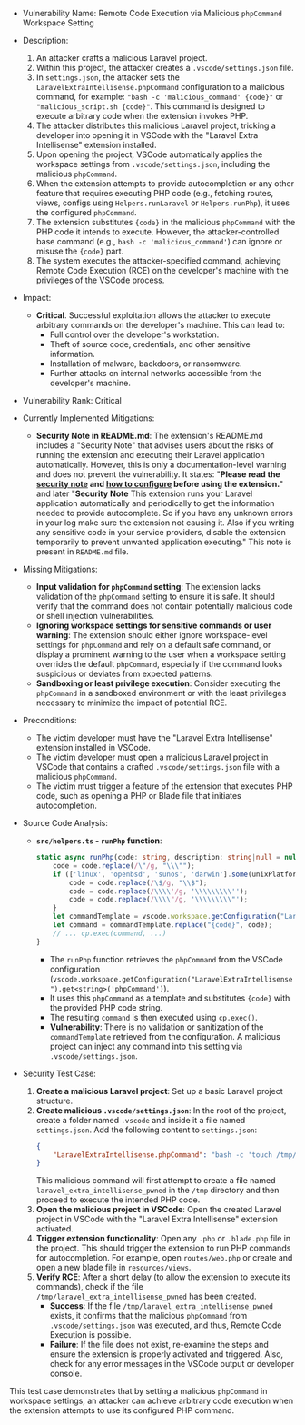 - Vulnerability Name: Remote Code Execution via Malicious `phpCommand` Workspace Setting
- Description:
    1. An attacker crafts a malicious Laravel project.
    2. Within this project, the attacker creates a `.vscode/settings.json` file.
    3. In `settings.json`, the attacker sets the `LaravelExtraIntellisense.phpCommand` configuration to a malicious command, for example: `"bash -c 'malicious_command' {code}"` or `"malicious_script.sh {code}"`. This command is designed to execute arbitrary code when the extension invokes PHP.
    4. The attacker distributes this malicious Laravel project, tricking a developer into opening it in VSCode with the "Laravel Extra Intellisense" extension installed.
    5. Upon opening the project, VSCode automatically applies the workspace settings from `.vscode/settings.json`, including the malicious `phpCommand`.
    6. When the extension attempts to provide autocompletion or any other feature that requires executing PHP code (e.g., fetching routes, views, configs using `Helpers.runLaravel` or `Helpers.runPhp`), it uses the configured `phpCommand`.
    7. The extension substitutes `{code}` in the malicious `phpCommand` with the PHP code it intends to execute. However, the attacker-controlled base command (e.g., `bash -c 'malicious_command'`) can ignore or misuse the `{code}` part.
    8. The system executes the attacker-specified command, achieving Remote Code Execution (RCE) on the developer's machine with the privileges of the VSCode process.

- Impact:
    - **Critical**. Successful exploitation allows the attacker to execute arbitrary commands on the developer's machine. This can lead to:
        - Full control over the developer's workstation.
        - Theft of source code, credentials, and other sensitive information.
        - Installation of malware, backdoors, or ransomware.
        - Further attacks on internal networks accessible from the developer's machine.

- Vulnerability Rank: Critical

- Currently Implemented Mitigations:
    - **Security Note in README.md**: The extension's README.md includes a "Security Note" that advises users about the risks of running the extension and executing their Laravel application automatically. However, this is only a documentation-level warning and does not prevent the vulnerability. It states: "<b>Please read the [security note](#security-note) and [how to configure](#sample-config-to-use-docker) before using the extension.</b>" and later "<b>Security Note</b> This extension runs your Laravel application automatically and periodically to get the information needed to provide autocomplete. So if you have any unknown errors in your log make sure the extension not causing it. Also if you writing any sensitive code in your service providers, disable the extension temporarily to prevent unwanted application executing." This note is present in `README.md` file.

- Missing Mitigations:
    - **Input validation for `phpCommand` setting**: The extension lacks validation of the `phpCommand` setting to ensure it is safe. It should verify that the command does not contain potentially malicious code or shell injection vulnerabilities.
    - **Ignoring workspace settings for sensitive commands or user warning**: The extension should either ignore workspace-level settings for `phpCommand` and rely on a default safe command, or display a prominent warning to the user when a workspace setting overrides the default `phpCommand`, especially if the command looks suspicious or deviates from expected patterns.
    - **Sandboxing or least privilege execution**: Consider executing the `phpCommand` in a sandboxed environment or with the least privileges necessary to minimize the impact of potential RCE.

- Preconditions:
    - The victim developer must have the "Laravel Extra Intellisense" extension installed in VSCode.
    - The victim developer must open a malicious Laravel project in VSCode that contains a crafted `.vscode/settings.json` file with a malicious `phpCommand`.
    - The victim must trigger a feature of the extension that executes PHP code, such as opening a PHP or Blade file that initiates autocompletion.

- Source Code Analysis:
    - **`src/helpers.ts` - `runPhp` function**:
        ```typescript
        static async runPhp(code: string, description: string|null = null) : Promise<string> {
            code = code.replace(/\"/g, "\\\"");
            if (['linux', 'openbsd', 'sunos', 'darwin'].some(unixPlatforms => os.platform().includes(unixPlatforms))) {
                code = code.replace(/\$/g, "\\$");
                code = code.replace(/\\\\'/g, '\\\\\\\\\'');
                code = code.replace(/\\\\"/g, '\\\\\\\\\"');
            }
            let commandTemplate = vscode.workspace.getConfiguration("LaravelExtraIntellisense").get<string>('phpCommand') ?? "php -r \"{code}\"";
            let command = commandTemplate.replace("{code}", code);
            // ... cp.exec(command, ...)
        }
        ```
        - The `runPhp` function retrieves the `phpCommand` from the VSCode configuration (`vscode.workspace.getConfiguration("LaravelExtraIntellisense").get<string>('phpCommand')`).
        - It uses this `phpCommand` as a template and substitutes `{code}` with the provided PHP code string.
        - The resulting `command` is then executed using `cp.exec()`.
        - **Vulnerability**: There is no validation or sanitization of the `commandTemplate` retrieved from the configuration. A malicious project can inject any command into this setting via `.vscode/settings.json`.

- Security Test Case:
    1. **Create a malicious Laravel project**: Set up a basic Laravel project structure.
    2. **Create malicious `.vscode/settings.json`**: In the root of the project, create a folder named `.vscode` and inside it a file named `settings.json`. Add the following content to `settings.json`:
        ```json
        {
            "LaravelExtraIntellisense.phpCommand": "bash -c 'touch /tmp/laravel_extra_intellisense_pwned && php -r \"{code}\"'"
        }
        ```
        This malicious command will first attempt to create a file named `laravel_extra_intellisense_pwned` in the `/tmp` directory and then proceed to execute the intended PHP code.
    3. **Open the malicious project in VSCode**: Open the created Laravel project in VSCode with the "Laravel Extra Intellisense" extension activated.
    4. **Trigger extension functionality**: Open any `.php` or `.blade.php` file in the project. This should trigger the extension to run PHP commands for autocompletion. For example, open `routes/web.php` or create and open a new blade file in `resources/views`.
    5. **Verify RCE**: After a short delay (to allow the extension to execute its commands), check if the file `/tmp/laravel_extra_intellisense_pwned` has been created.
        - **Success**: If the file `/tmp/laravel_extra_intellisense_pwned` exists, it confirms that the malicious `phpCommand` from `.vscode/settings.json` was executed, and thus, Remote Code Execution is possible.
        - **Failure**: If the file does not exist, re-examine the steps and ensure the extension is properly activated and triggered. Also, check for any error messages in the VSCode output or developer console.

This test case demonstrates that by setting a malicious `phpCommand` in workspace settings, an attacker can achieve arbitrary code execution when the extension attempts to use its configured PHP command.
